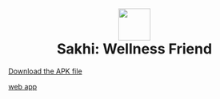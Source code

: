 <div align="center">
  <h1> 
    <img src="https://sakhi.vercel.app/logo.png" width="64px">
    <br/> 
    Sakhi: Wellness Friend
  </h1>
</div>

<a href="https://sakhi.vercel.app/Sakhi.apk" download>
 Download the APK file
</a>


<a href="sakhi.vercel.app" link>web app</a>
